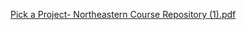 [Pick a Project- Northeastern Course Repository (1).pdf](https://github.com/U-Shirke/Northeastern-Course-Repository/files/9594980/Pick.a.Project-.Northeastern.Course.Repository.1.pdf)
